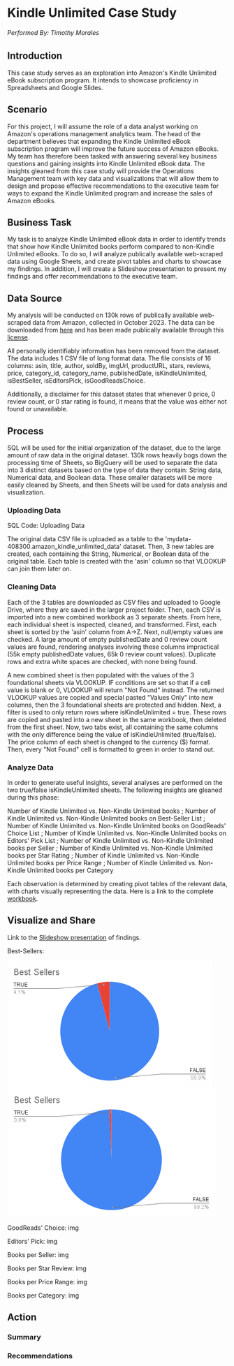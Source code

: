 # Kindle Unlimited Case Study
###### Performed By: Timothy Morales
## Introduction
This case study serves as an exploration into Amazon's Kindle Unlimited eBook subscription program. It intends to showcase proficiency in Spreadsheets and Google Slides.

## Scenario
For this project, I will assume the role of a data analyst working on Amazon's operations management analytics team. The head of the department believes that expanding the Kindle Unlimited eBook subscription program will improve the future success of Amazon eBooks. My team has therefore been tasked with answering several key business questions and gaining insights into Kindle Unlimited eBook data. The insights gleaned from this case study will provide the Operations Management team with key data and visualizations that will allow them to design and propose effective recommendations to the executive team for ways to expand the Kindle Unlimited program and increase the sales of Amazon eBooks.

## Business Task
My task is to analyze Kindle Unlimited eBook data in order to identify trends that show how Kindle Unlimited books perform compared to non-Kindle Unlimited eBooks. To do so, I will analyze publically available web-scraped data using Google Sheets, and create pivot tables and charts to showcase my findings. In addition, I will create a Slideshow presentation to present my findings and offer recommendations to the executive team. 

## Data Source
My analysis will be conducted on 130k rows of publically available web-scraped data from Amazon, collected in October 2023. The data can be downloaded from [here](https://www.kaggle.com/datasets/asaniczka/amazon-kindle-books-dataset-2023-130k-books) and has been made publically available through this [license](https://opendatacommons.org/licenses/by/1-0/index.html).

All personally identifiably information has been removed from the dataset. The data includes 1 CSV file of long format data. The file consists of 16 columns: asin, title, author, soldBy, imgUrl, productURL, stars, reviews, price, category_id, category_name, publishedDate, isKindleUnlimited, isBestSeller, isEditorsPick, isGoodReadsChoice.

Additionally, a disclaimer for this dataset states that whenever 0 price, 0 review count, or 0 star rating is found, it means that the value was either not found or unavailable.

## Process
SQL will be used for the initial organization of the dataset, due to the large amount of raw data in the original dataset. 130k rows heavily bogs down the processing time of Sheets, so BigQuery will be used to separate the data into 3 distinct datasets based on the type of data they contain: String data, Numerical data, and Boolean data. These smaller datasets will be more easily cleaned by Sheets, and then Sheets will be used for data analysis and visualization.

### Uploading Data

SQL Code: Uploading Data

The original data CSV file is uploaded as a table to the 'mydata-408300.amazon_kindle_unlimited_data' dataset. Then, 3 new tables are created, each containing the String, Numerical, or Boolean data of the original table. Each table is created with the 'asin' column so that VLOOKUP can join them later on.

### Cleaning Data

Each of the 3 tables are downloaded as CSV files and uploaded to Google Drive, where they are saved in the larger project folder. Then, each CSV is imported into a new combined workbook as 3 separate sheets. From here, each individual sheet is inspected, cleaned, and transformed. First, each sheet is sorted by the 'asin' column from A->Z. Next, null/empty values are checked. A large amount of empty publishedDate and 0 review count values are found, rendering analyses involving these columns impractical (55k empty publishedDate values, 65k 0 review count values). Duplicate rows and extra white spaces are checked, with none being found.

A new combined sheet is then populated with the values of the 3 foundational sheets via VLOOKUP. IF conditions are set so that if a cell value is blank or 0, VLOOKUP will return "Not Found" instead. The returned VLOOKUP values are copied and special pasted "Values Only" into new columns, then the 3 foundational sheets are protected and hidden. Next, a filter is used to only return rows where isKindleUnlimited = true. These rows are copied and pasted into a new sheet in the same workbook, then deleted from the first sheet. Now, two tabs exist, all containing the same columns with the only difference being the value of isKindleUnlimited (true/false). The price column of each sheet is changed to the currency ($) format. Then, every "Not Found" cell is formatted to green in order to stand out.

### Analyze Data

In order to generate useful insights, several analyses are performed on the two true/false isKindleUnlimited sheets. The following insights are gleaned during this phase:

Number of Kindle Unlimited vs. Non-Kindle Unlimited books ; Number of Kindle Unlimited vs. Non-Kindle Unlimited books on Best-Seller List ; Number of Kindle Unlimited vs. Non-Kindle Unlimited books on GoodReads' Choice List ; Number of Kindle Unlimited vs. Non-Kindle Unlimited books on Editors' Pick List ; Number of Kindle Unlimited vs. Non-Kindle Unlimited books per Seller ; Number of Kindle Unlimited vs. Non-Kindle Unlimited books per Star Rating ; Number of Kindle Unlimited vs. Non-Kindle Unlimited books per Price Range ; Number of Kindle Unlimited vs. Non-Kindle Unlimited books per Category

Each observation is determined by creating pivot tables of the relevant data, with charts visually representing the data. Here is a link to the complete [workbook](https://docs.google.com/spreadsheets/d/1-BoarkN6yOXqApOdRcb0r-6XRjsFDch6IeoL0WBExQs/edit#gid=1459172057).

## Visualize and Share

Link to the [Slideshow presentation](https://docs.google.com/presentation/d/1MQkG3GU-Al9k34dG4_ui9nWhajQVS4rG5XCsUS0B38I/edit#slide=id.p) of findings.

Best-Sellers:

![img](https://github.com/timjamesmorales/KindleUnlimited-Case-Study/blob/main/Charts/True/Best%20Sellers.png) ![img](https://github.com/timjamesmorales/KindleUnlimited-Case-Study/blob/main/Charts/False/Best%20Sellers.png)

GoodReads' Choice:
img

Editors' Pick:
img

Books per Seller:
img

Books per Star Review:
img

Books per Price Range:
img

Books per Category:
img

## Action
### Summary

### Recommendations
